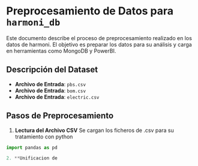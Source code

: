# Preprocesamiento de Datos para `harmoni_db`

Este documento describe el proceso de preprocesamiento realizado en los datos de harmoni. 
El objetivo es preparar los datos para su análisis y carga en herramientas como MongoDB y PowerBI.

## Descripción del Dataset
- **Archivo de Entrada**: `pbs.csv`
- **Archivo de Entrada**: `bom.csv`
- **Archivo de Entrada**: `electric.csv`

## Pasos de Preprocesamiento

1. **Lectura del Archivo CSV**
Se cargan los ficheros de .csv para su tratamiento con python
  ```python
  import pandas as pd

2. **Unificacion de 
